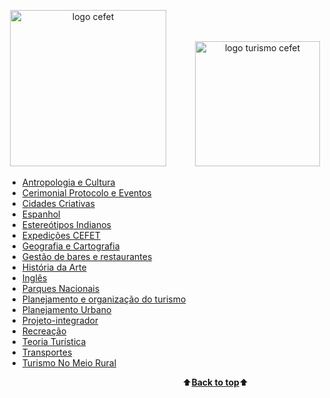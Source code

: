 <a name="back-to-top"></a>
<p align="center">
  <img height="250px" src="https://pbs.twimg.com/profile_images/834747012969005056/Ne1hISAM_400x400.jpg" alt="logo cefet">&emsp;&emsp;&emsp;
  <img height="200px" src="https://pbs.twimg.com/profile_images/684904010323750913/6PpT2k37_400x400.jpg" alt="logo turismo cefet">
</p>

- [Antropologia e Cultura](Turismo/Antropologia-e-cultura/)
- [Cerimonial Protocolo e Eventos](Turismo/Cerimonial-protocolo-e-eventos/)
- [Cidades Criativas](Turismo/Cidades-Criativas/)
- [Espanhol](Turismo/Espanhol/)
- [Estereótipos Indianos](https://github.com/AnaMCMV/Turismo/tree/main/Turismo/Estere%C3%B3tipos-Indianos)
- [Expedições CEFET](Turismo/Expedições-CEFET/)
- [Geografia e Cartografia](Turismo/Gegrafia-e-cartografia/)
- [Gestão de bares e restaurantes](https://github.com/AnaMCMV/Turismo/tree/main/Turismo/Gestão-de-bares-e-restaurantes)
- [História da Arte](Turismo/História-da-arte/)
- [Inglês](Turismo/Inglês/)
- [Parques Nacionais](Turismo/Parques-nacionais/)
- [Planejamento e organização do turismo](Turismo/Planejamento-e-organização-do-turismo)
- [Planejamento Urbano](Turismo/Planejamento-urbano/)
- [Projeto-integrador](https://github.com/AnaMCMV/Turismo/tree/main/Turismo/Projeto-integrador)
- [Recreação](Turismo/Recreação/)
- [Teoria Turística](Turismo/Teoria-turística/)
- [Transportes](Turismo/Transportes/)
- [Turismo No Meio Rural](Turismo/Turismo-no-meio-rural/)


&emsp;&emsp;&emsp;&emsp;&emsp;&emsp;&emsp;&emsp;&emsp;&emsp;&emsp;&emsp;&emsp;&emsp;&emsp;&emsp;&emsp;&emsp;&emsp;&emsp;⬆️[**Back to top**](#back-to-top)⬆️
